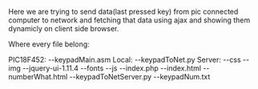 Here we are trying to send data(last pressed key) from pic connected computer to network and fetching that data 
using ajax and showing them dynamicly on client side browser.

Where every file belong:

PIC18F452: 
	--keypadMain.asm
Local: 
	--keypadToNet.py
Server: 
	--css
	--img
	--jquery-ui-1.11.4
	--fonts
	--js
	--index.php
	--index.html
	--numberWhat.html
	--keypadToNetServer.py
	--keypadNum.txt

